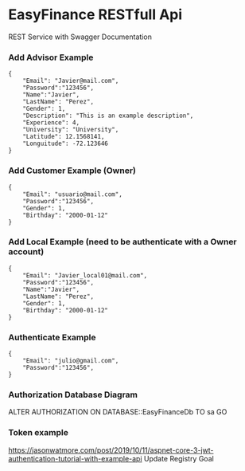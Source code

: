 # EasyFinance RESTfull Api
REST Service
with Swagger Documentation

### Add Advisor Example

~~~
{
	"Email": "Javier@mail.com",
	"Password":"123456",
	"Name":"Javier",
	"LastName": "Perez",
	"Gender": 1,
	"Description": "This is an example description",
	"Experience": 4,
	"University": "University",
	"Latitude": 12.1568141,
	"Longuitude": -72.123646
}
~~~
### Add Customer Example (Owner)

~~~
{
	"Email": "usuario@mail.com",
	"Password":"123456",
	"Gender": 1,
	"Birthday": "2000-01-12"
}
~~~
### Add Local Example (need to be authenticate with a Owner account)

~~~
{
	"Email": "Javier_local01@mail.com",
	"Password":"123456",
	"Name":"Javier",
	"LastName": "Perez",
	"Gender": 1,
	"Birthday": "2000-01-12"
}
~~~
### Authenticate Example

~~~
{
	"Email": "julio@gmail.com",
	"Password":"123456",
}
~~~
### Authorization Database Diagram

ALTER AUTHORIZATION ON DATABASE::EasyFinanceDb TO sa
GO

### Token example

https://jasonwatmore.com/post/2019/10/11/aspnet-core-3-jwt-authentication-tutorial-with-example-api
Update Registry Goal